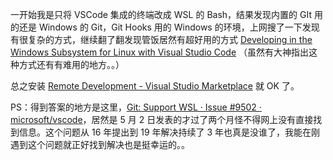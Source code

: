 一开始我是只将 VSCode 集成的终端改成 WSL 的 Bash，结果发现内置的 GIt 用的还是 Windows 的 Git，Git Hooks 用的 Windows 的环境，上网搜了一下发现有很复杂的方式，继续翻了翻发现管饭居然有超好用的方式 [Developing in the Windows Subsystem for Linux with Visual Studio Code](https://code.visualstudio.com/docs/remote/wsl) （虽然有大神指出这种方式还有有难用的地方。。）

总之安装 [Remote Development - Visual Studio Marketplace](https://marketplace.visualstudio.com/items?itemName=ms-vscode-remote.vscode-remote-extensionpack) 就 OK 了。

PS：得到答案的地方是这里，[Git: Support WSL · Issue #9502 · microsoft/vscode](https://github.com/microsoft/vscode/issues/9502#issuecomment-488792093)，居然是 5 月 2 日发表的才过了两个月怪不得网上没有直接找到信息。这个问题从 16 年提出到 19 年解决持续了 3 年也真是没谁了，我能在刚遇到这个问题就正好找到解决也是挺幸运的。。
